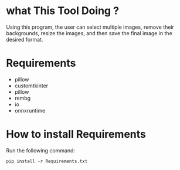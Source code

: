 # what This Tool Doing ? 
Using this program, the user can select multiple images, remove their backgrounds, resize the images, and then save the final image in the desired format.

# Requirements
- pillow
- customtkinter
- pillow
- rembg
- io
- onnxruntime

  
# How to install Requirements
Run the following command:
 
    pip install -r Requirements.txt

